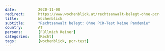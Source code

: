 ```yaml
---
date:          2020-11-08
redirect:      https://www.wochenblick.at/rechtsanwalt-belegt-ohne-pcr-test-keine-pandemie/
title:         Wochenblick
subtitle:      "Rechtsanwalt belegt: Ohne PCR-Test keine Pandemie"
country:       AT
persons:       [Füllmich Reiner]
categories:    [Recht]
tags:          [wochenblick, pcr-test]
---
```

